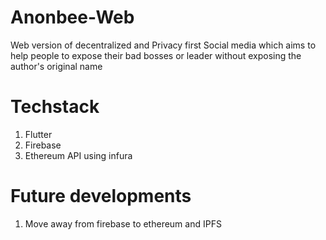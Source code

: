 # Anonbee-Web
Web version of decentralized and Privacy first Social media which aims to help people to expose their bad bosses or leader without exposing the author's original name

# Techstack
1. Flutter
2. Firebase
3. Ethereum API using infura

# Future developments
1. Move away from firebase to ethereum and IPFS 
